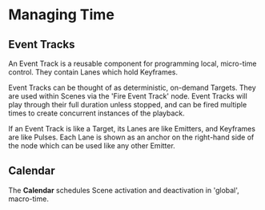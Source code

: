 # Managing Time

## Event Tracks

An Event Track is a reusable component for programming local, micro-time control. They contain Lanes which hold Keyframes.

Event Tracks can be thought of as deterministic, on-demand Targets. They are used within Scenes via the 'Fire Event Track' node. Event Tracks will play through their full duration unless stopped, and can be fired multiple times to create concurrent instances of the playback. 

If an Event Track is like a Target, its Lanes are like Emitters, and Keyframes are like Pulses. Each Lane is shown as an anchor on the right-hand side of the node which can be used like any other Emitter. 

## Calendar

The **Calendar** schedules Scene activation and deactivation in 'global', macro-time. 